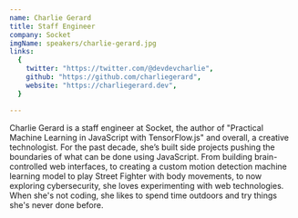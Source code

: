 ```yaml
---
name: Charlie Gerard
title: Staff Engineer
company: Socket
imgName: speakers/charlie-gerard.jpg
links:
  {
    twitter: "https://twitter.com/@devdevcharlie",
    github: "https://github.com/charliegerard",
    website: "https://charliegerard.dev",
  }

---
```


Charlie Gerard is a staff engineer at Socket, the author of "Practical Machine Learning in JavaScript with TensorFlow.js" and overall, a creative technologist. For the past decade, she’s built side projects pushing the boundaries of what can be done using JavaScript. From building brain-controlled web interfaces, to creating a custom motion detection machine learning model to play Street Fighter with body movements, to now exploring cybersecurity, she loves experimenting with web technologies. When she's not coding, she likes to spend time outdoors and try things she's never done before. 